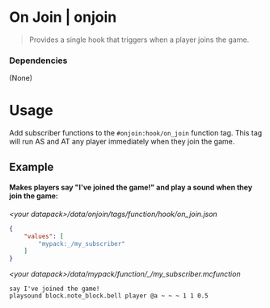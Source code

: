 # On Join | onjoin
> Provides a single hook that triggers when a player joins the game.
### Dependencies
(None)

# Usage
Add subscriber functions to the `#onjoin:hook/on_join` function tag. This tag will run AS and AT any player immediately when they join the game.

## Example
#### Makes players say "I've joined the game!" and play a sound when they join the game:  
*\<your datapack\>/data/onjoin/tags/function/hook/on_join.json*
```json
{
    "values": [
        "mypack:_/my_subscriber"
    ]
}
```
*\<your datapack\>/data/mypack/function/\_/my\_subscriber.mcfunction*
```mcfunction
say I've joined the game!
playsound block.note_block.bell player @a ~ ~ ~ 1 1 0.5
```
